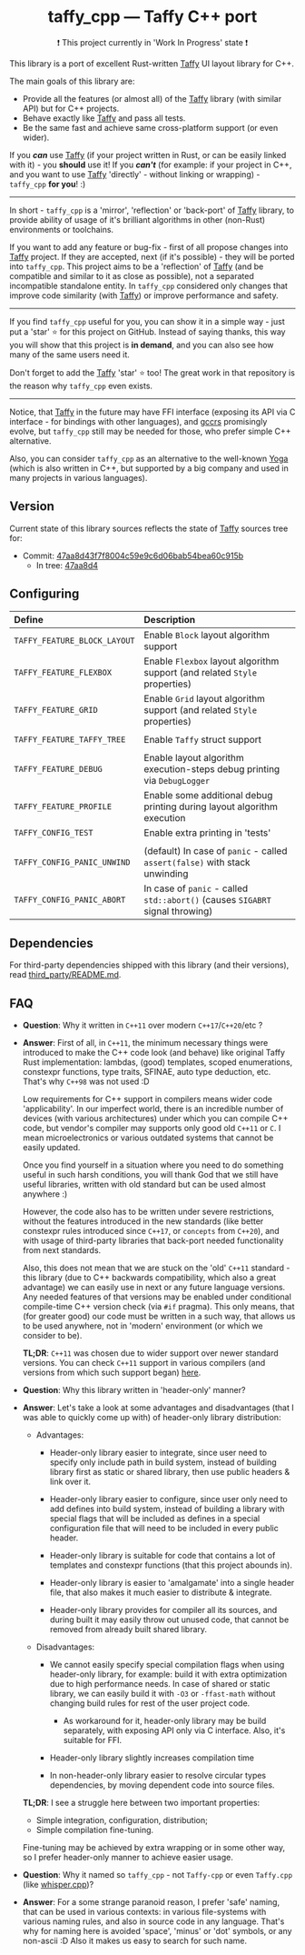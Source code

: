 <div align="center">

# taffy_cpp — Taffy C++ port

:heavy_exclamation_mark: This project currently in 'Work In Progress' state :heavy_exclamation_mark:

</div>

This library is a port of excellent Rust-written [Taffy][taffy_url] UI layout
library for C++.

The main goals of this library are:
- Provide all the features (or almost all) of the [Taffy][taffy_url] library 
  (with similar API) but for C++ projects.
- Behave exactly like [Taffy][taffy_url] and pass all tests.
- Be the same fast and achieve same cross-platform support (or even wider).

<!--
  Reference to great quote in Carbon language README:
    https://github.com/carbon-language/carbon-lang/blob/trunk/README.md

  > Existing modern languages already provide an excellent developer experience:
  > Go, Swift, Kotlin, Rust, and many more. Developers that can use one of these
  > existing languages should.
-->
If you _**can**_ use [Taffy][taffy_url] (if your project written in Rust, or can
be easily linked with it) - you **should** use it! If you _**can't**_ (for
example: if your project in C++, and you want to use [Taffy][taffy_url]
'directly' - without linking or wrapping) - `taffy_cpp` **for you**! :)

----

In short - `taffy_cpp` is a 'mirror', 'reflection' or 'back-port' of 
[Taffy][taffy_url] library, to provide ability of usage of it's brilliant 
algorithms in other (non-Rust) environments or toolchains. 

If you want to add any feature or bug-fix - first of all propose changes into 
[Taffy][taffy_url] project. If they are accepted, next (if it's possible) - they 
will be ported into `taffy_cpp`.
This project aims to be a 'reflection' of [Taffy][taffy_url] (and be compatible 
and similar to it as close as possible), not a separated incompatible standalone
entity. In `taffy_cpp` considered only changes that improve code similarity 
(with [Taffy][taffy_url]) or improve performance and safety.

----

If you find `taffy_cpp` useful for you, you can show it in a simple way - just
put a 'star' :star: for this project on GitHub. Instead of saying thanks, this
way you will show that this project is **in demand**, and you can also see how 
many of the same users need it. 

Don't forget to add the [Taffy][taffy_url] 'star' :star: too! The great work in
that repository is the reason why `taffy_cpp` even exists.

----

Notice, that [Taffy][taffy_url] in the future may have FFI interface (exposing
its API via C interface - for bindings with other languages), and
[gccrs](https://github.com/Rust-GCC/gccrs) promisingly evolve, but `taffy_cpp`
still may be needed for those, who prefer simple C++ alternative.

Also, you can consider `taffy_cpp` as an alternative to the well-known 
[Yoga](https://github.com/facebook/yoga) (which is also written in C++, but
supported by a big company and used in many projects in various languages).

## Version

Current state of this library sources reflects the state of [Taffy][taffy_url] 
sources tree for:

- Commit: [47aa8d43f7f8004c59e9c6d06bab54bea60c915b](https://github.com/DioxusLabs/taffy/tree/47aa8d43f7f8004c59e9c6d06bab54bea60c915b)
    - In tree: [47aa8d4](https://github.com/DioxusLabs/taffy/commits/main#:~:text=47aa8d4)
        <!-- Reference to '#:~:text=<text>' usage: https://stackoverflow.com/a/62162093/ -->

## Configuring

| Define                       | Description                                   |
| :--------------------------- | :-------------------------------------------- |
| `TAFFY_FEATURE_BLOCK_LAYOUT` | Enable `Block`   layout algorithm support
| `TAFFY_FEATURE_FLEXBOX`      | Enable `Flexbox` layout algorithm support (and related `Style` properties)
| `TAFFY_FEATURE_GRID`         | Enable `Grid`    layout algorithm support (and related `Style` properties)
|                              |
| `TAFFY_FEATURE_TAFFY_TREE`   | Enable `Taffy` struct support
|                              |
| `TAFFY_FEATURE_DEBUG`        | Enable layout algorithm execution-steps debug printing via `DebugLogger`
| `TAFFY_FEATURE_PROFILE`      | Enable some additional debug printing during layout algorithm execution
| `TAFFY_CONFIG_TEST`          | Enable extra printing in 'tests'
|                              |
| `TAFFY_CONFIG_PANIC_UNWIND`  | (default) In case of `panic` - called `assert(false)` with stack unwinding
| `TAFFY_CONFIG_PANIC_ABORT`   | In case of `panic` - called `std::abort()` (causes `SIGABRT` signal throwing)

## Dependencies

For third-party dependencies shipped with this library (and their versions),
read [third_party/README.md](./third_party/README.md).

## FAQ

- **Question**: Why it written in `C++11` over modern `C++17`/`C++20`/etc ?
- **Answer**: First of all, in `C++11`, the minimum necessary things were 
  introduced to make the C++ code look (and behave) like original Taffy Rust 
  implementation: lambdas, (good) templates, scoped enumerations, constexpr 
  functions, type traits, SFINAE, auto type deduction, etc.
  That's why `C++98` was not used :D

  Low requirements for C++ support in compilers means wider code 
  'applicability'. In our imperfect world, there is an incredible number of 
  devices (with various architectures) under which you can compile C++ code, 
  but vendor's compiler may supports only good old `C++11` or `C`. I mean 
  microelectronics or various outdated systems that cannot be easily updated.

  Once you find yourself in a situation where you need to do something useful 
  in such harsh conditions, you will thank God that we still have useful 
  libraries, written with old standard but can be used almost anywhere :)
  
  However, the code also has to be written under severe restrictions, without 
  the features introduced in the new standards (like better constexpr rules
  introduced since `C++17`, or `concepts` from `C++20`), and with usage of
  third-party libraries that back-port needed functionality from next standards.

  Also, this does not mean that we are stuck on the 'old' `C++11` standard -
  this library (due to C++ backwards compatibility, which also a great 
  advantage) we can easily use in next or any future language versions. Any
  needed features of that versions may be enabled under conditional compile-time 
  C++ version check (via `#if` pragma). This only means, that (for greater good)
  our code must be written in a such way, that allows us to be used anywhere, 
  not in 'modern' environment (or which we consider to be).

  **TL;DR**: `C++11` was chosen due to wider support over newer standard
  versions. You can check `C++11` support in various compilers (and versions 
  from which such support began)
  [here](https://en.cppreference.com/w/cpp/compiler_support/11).

- **Question**: Why this library written in 'header-only' manner?
- **Answer**: Let's take a look at some advantages and disadvantages (that I was
  able to quickly come up with) of header-only library distribution:

    - Advantages:
        - Header-only library easier to integrate, since user need to specify 
          only include path in build system, instead of building library first 
          as static or shared library, then use public headers & link over it.

        - Header-only library easier to configure, since user only need to add 
          defines into build system, instead of building a library with special 
          flags that will be included as defines in a special configuration file
          that will need to be included in every public header.

        - Header-only library is suitable for code that contains a lot of 
          templates and constexpr functions (that this project abounds in).

        - Header-only library is easier to 'amalgamate' into a single header file,
          that also makes it much easier to distribute & integrate.

        - Header-only library provides for compiler all its sources, and during
          built it may easily throw out unused code, that cannot be removed from
          already built shared library.

    - Disadvantages:
        - We cannot easily specify special compilation flags when using 
          header-only library, for example: build it with extra 
          optimization due to high performance needs. In case of shared or static
          library, we can easily build it with `-O3` or `-ffast-math` without
          changing build rules for rest of the user project code.
          - As workaround for it, header-only library may be build separately,
            with exposing API only via C interface. Also, it's suitable for FFI.

        - Header-only library slightly increases compilation time

        - In non-header-only library easier to resolve circular types 
          dependencies, by moving dependent code into source files.

  **TL;DR**: I see a struggle here between two important properties:
  - Simple integration, configuration, distribution;
  - Simple compilation fine-tuning.
  
  Fine-tuning may be achieved by extra wrapping or in some other way, so I 
  prefer header-only manner to achieve easier usage.

- **Question**: Why it named so `taffy_cpp` - not `Taffy-cpp` or even 
  `Taffy.cpp` (like [whisper.cpp](https://github.com/ggerganov/whisper.cpp))?
- **Answer**: For a some strange paranoid reason, I prefer 'safe' naming, that 
  can be used in various contexts: in various file-systems with various naming 
  rules, and also in source code in any language. 
  That's why for naming here is avoided 'space', 'minus' or 'dot' symbols, or
  any non-ascii :D Also it makes us easy to search for such name.

[taffy_url]: https://github.com/DioxusLabs/taffy
